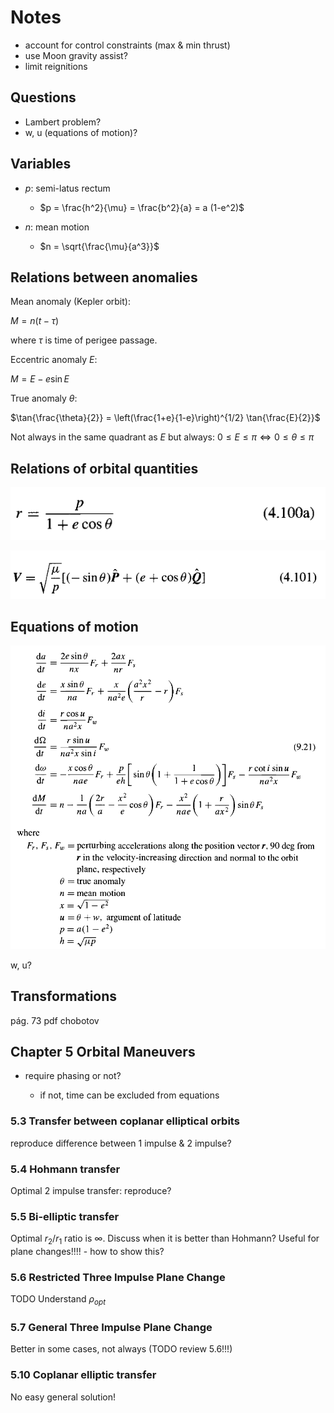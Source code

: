 # Notes

* account for control constraints (max & min thrust)
* use Moon gravity assist?
* limit reignitions

## Questions

* Lambert problem?
* w, u (equations of motion)?

## Variables

* $p$: semi-latus rectum 

  * $p = \frac{h^2}{\mu} = \frac{b^2}{a} = a (1-e^2)$
* $n$: mean motion

  * $n = \sqrt{\frac{\mu}{a^3}}$

## Relations between anomalies

Mean anomaly (Kepler orbit):

$M = n(t - \tau)$

where $\tau$ is time of perigee passage.

Eccentric anomaly $E$:

$M = E - e \sin{E}$

True anomaly $\theta$:

$\tan{\frac{\theta}{2}} = \left(\frac{1+e}{1-e}\right)^{1/2} \tan{\frac{E}{2}}$

Not always in the same quadrant as $E$ but always: $0 \leq E \leq \pi \iff 0 \leq \theta \leq \pi$

## Relations of orbital quantities

![chobotov](./highlights/radius.png)


![chobotov](./highlights/velocity.png)

## Equations of motion

![chobotov](./highlights/chobotov_equations_motion.png)

w, u?

## Transformations

pág. 73 pdf chobotov

## Chapter 5 Orbital Maneuvers

* require phasing or not?

  * if not, time can be excluded from equations

### 5.3 Transfer between coplanar elliptical orbits

reproduce difference between 1 impulse & 2 impulse?

### 5.4 Hohmann transfer

Optimal 2 impulse transfer: reproduce?

### 5.5 Bi-elliptic transfer

Optimal $r_2/r_1$ ratio is $\infty$. Discuss when it is better than Hohmann?
Useful for plane changes!!!! - how to show this?

### 5.6 Restricted Three Impulse Plane Change

TODO Understand $\rho_{opt}$

### 5.7 General Three Impulse Plane Change

Better in some cases, not always (TODO review 5.6!!!)

### 5.10 Coplanar elliptic transfer

No easy general solution! 